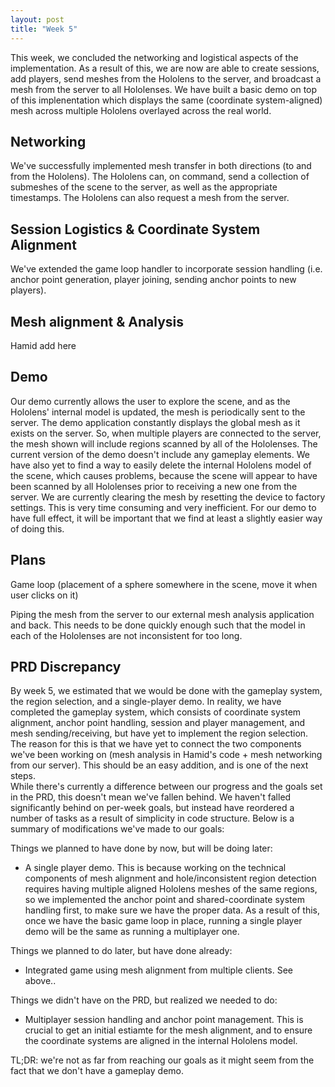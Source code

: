 ```yaml
---
layout: post
title: "Week 5"
---
```


This week, we concluded the networking and logistical aspects of the implementation. As a result of this, we are now are able to create sessions, add players, send meshes from the Hololens to the server, and broadcast a mesh from the server to all Hololenses. We have built a basic demo on top of this implenentation which displays the same (coordinate system-aligned) mesh across multiple Hololens overlayed across the real world.  

## Networking
We've successfully implemented mesh transfer in both directions (to and from the Hololens). The Hololens can, on command, send a collection of submeshes of the scene to the server, as well as the appropriate timestamps. The Hololens can also request a mesh from the server.   

## Session Logistics & Coordinate System Alignment
We've extended the game loop handler to incorporate session handling (i.e. anchor point generation, player joining, sending anchor points to new players). 

## Mesh alignment & Analysis
Hamid add here

## Demo
Our demo currently allows the user to explore the scene, and as the Hololens' internal model is updated, the mesh is periodically sent to the server. The demo application constantly displays the global mesh as it exists on the server. So, when multiple players are connected to the server, the mesh shown will include regions scanned by all of the Hololenses.
The current version of the demo doesn't include any gameplay elements. We have also yet to find a way to easily delete the internal Hololens model of the scene, which causes problems, because the scene will appear to have been scanned by all Hololenses prior to receiving a new one from the server. We are currently clearing the mesh by resetting the device to factory settings. This is very time consuming and very inefficient. For our demo to have full effect, it will be important that we find at least a slightly easier way of doing this.

## Plans
Game loop (placement of a sphere somewhere in the scene, move it when user clicks on it)
  
  Piping the mesh from the server to our external mesh analysis application and back. This needs to be done quickly enough such that the model in each of the Hololenses are not inconsistent for too long.

## PRD Discrepancy
  By week 5, we estimated that we would be done with the gameplay system, the region selection, and a single-player demo. In reality, we have completed the gameplay system, which consists of coordinate system alignment, anchor point handling, session and player management, and mesh sending/receiving, but have yet to implement the region selection. The reason for this is that we have yet to connect the two components we've been working on (mesh analysis in Hamid's code + mesh networking from our server). This should be an easy addition, and is one of the next steps.  
While there's currently a difference between our progress and the goals set in the PRD, this doesn't mean we've fallen behind. We haven't falled significantly behind on per-week goals, but instead have reordered a number of tasks as a result of simplicity in code structure. Below is a summary of modifications we've made to our goals:

Things we planned to have done by now, but will be doing later:

- A single player demo. This is because working on the technical components of mesh alignment and hole/inconsistent region detection requires having multiple aligned Hololens meshes of the same regions, so we implemented the anchor point and shared-coordinate system handling first, to make sure we have the proper data. As a result of this, once we have the basic game loop in place, running a single player demo will be the same as running a multiplayer one. 

Things we planned to do later, but have done already:

- Integrated game using mesh alignment from multiple clients. See above..

Things we didn't have on the PRD, but realized we needed to do:

- Multiplayer session handling and anchor point management. This is crucial to get an initial estiamte for the mesh alignment, and to ensure the coordinate systems are aligned in the internal Hololens model. 

TL;DR: we're not as far from reaching our goals as it might seem from the fact that we don't have a gameplay demo. 
